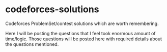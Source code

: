 # codeforces-solutions
Codeforces ProblemSet/contest solutions which are worth remembering.


Here I will be posting the questions that I feel took enormous amount of time/logic.
Those questions will be posted here with required details about the questions mentioned.
